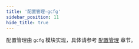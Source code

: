 ```yaml
---
title: '配置管理-gcfg'
sidebar_position: 11
hide_title: true
---
```


配置管理由 `gcfg` 模块实现，具体请参考 [配置管理](../../4-核心组件/3-配置管理/3-配置管理.md) 章节。
